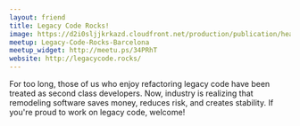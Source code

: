 ```yaml
---
layout: friend
title: Legacy Code Rocks!
image: https://d2i0sljjkrkazd.cloudfront.net/production/publication/header_background_image/1962/large_a56673b3-c8d5-42ca-a40b-4cdb6e94687b.jpg
meetup: Legacy-Code-Rocks-Barcelona
meetup_widget: http://meetu.ps/34PRhT
website: http://legacycode.rocks/
---
```

For too long, those of us who enjoy refactoring legacy code have been treated as second class developers. Now, industry is realizing that remodeling software saves money, reduces risk, and creates stability. If you're proud to work on legacy code, welcome!

